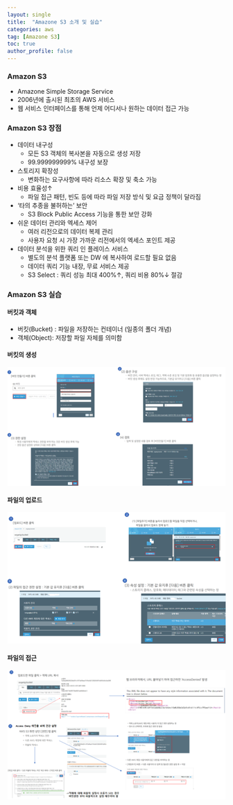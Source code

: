 ```yaml
---
layout: single
title:  "Amazone S3 소개 및 실습"
categories: aws
tag: [Amazone S3]
toc: true
author_profile: false
---
```


### Amazon S3
* Amazone Simple Storage Service
* 2006년에 출시된 최초의 AWS 서비스
* 웹 서비스 인터페이스를 통해 언제 어디서나 원하는 데이터 접근 가능

### Amazon S3 장점
* 데이터 내구성
  - 모든 S3 객체의 복사본을 자동으로 생성 저장
  - 99.999999999% 내구성 보장
* 스토리지 확장성
  - 변화하는 요구사항에 따라 리소스 확장 및 축소 가능
* 비용 효율성↑
  - 파일 접근 패턴, 빈도 등에 따라 파일 저장 방식 및 요금 정책이 달라짐
* ‘타의 추종을 불허하는’ 보안
  - S3 Block Public Access 기능을 통한 보안 강화
* 쉬운 데이터 관리와 엑세스 제어
  - 여러 리전으로의 데이터 복제 관리
  - 사용자 요청 시 가장 가까운 리전에서의 엑세스 포인트 제공
* 데이터 분석을 위한 쿼리 인 플레이스 서비스
  - 별도의 분석 플랫폼 또는 DW 에 복사하여 로드할 필요 없음
  - 데이터 쿼리 기능 내장, 무료 서비스 제공
  - S3 Select : 쿼리 성능 최대 400%↑, 쿼리 비용 80%↓ 절감

### Amazon S3 실습

#### 버킷과 객체
* 버킷(Bucket) : 파일을 저장하는 컨테이너 (일종의 폴더 개념)
* 객체(Object): 저장할 파일 자체를 의미함

#### 버킷의 생성
<img src="../../images/2022-07-19-aws-ex6/Pic-1.png"> 

#### 파일의 업로드
<img src="../../images/2022-07-19-aws-ex6/Pic-2.png"> 

#### 파일의 접근
<img src="../../images/2022-07-19-aws-ex6/Pic-3.png"> 